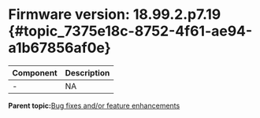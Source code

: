 # Firmware version: 18.99.2.p7.19 {#topic_7375e18c-8752-4f61-ae94-a1b67856af0e}

|Component|Description|
|-----------|-------------|
|-|NA|

**Parent topic:**[Bug fixes and/or feature enhancements](../topics/bug_fixes_andor_feature_enhancements_02.md)

